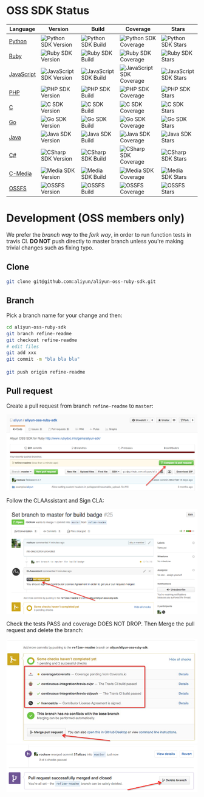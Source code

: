 # OSS SDK Status

Language | Version | Build | Coverage | Stars
---      | ---     | ---   | ---      | ---
[Python][python-repo] | ![Python SDK Version][python-version] | ![Python SDK Build][python-build] | ![Python SDK Coverage][python-coverage] | ![Python SDK Stars][python-stars]
[Ruby][ruby-repo] | ![Ruby SDK Version][ruby-version] | ![Ruby SDK Build][ruby-build] | ![Ruby SDK Coverage][ruby-coverage] | ![Ruby SDK Stars][ruby-stars]
[JavaScript][javascript-repo] | ![JavaScript SDK Version][javascript-version] | ![JavaScript SDK Build][javascript-build] | ![JavaScript SDK Coverage][javascript-coverage] | ![JavaScript SDK Stars][javascript-stars]
[PHP][php-repo] | ![PHP SDK Version][php-version] | ![PHP SDK Build][php-build] | ![PHP SDK Coverage][php-coverage] | ![PHP SDK Stars][php-stars]
[C][c-repo] | ![C SDK Version][c-version] | ![C SDK Build][c-build] | ![C SDK Coverage][c-coverage] | ![C SDK Stars][c-stars]
[Go][go-repo] | ![Go SDK Version][go-version] | ![Go SDK Build][go-build] | ![Go SDK Coverage][go-coverage] | ![Go SDK Stars][go-stars]
[Java][java-repo] | ![Java SDK Version][java-version] | ![Java SDK Build][java-build] | ![Java SDK Coverage][java-coverage] | ![Java SDK Stars][java-stars]
[C#][csharp-repo] | ![CSharp SDK Version][csharp-version] | ![CSharp SDK Build][csharp-build] | ![CSharp SDK Coverage][csharp-coverage] | ![CSharp SDK Stars][csharp-stars]
[C-Media][media-repo] | ![Media SDK Version][media-version] | ![Media SDK Build][media-build] | ![Media SDK Coverage][media-coverage] | ![Media SDK Stars][media-stars]
[OSSFS][ossfs-repo] | ![OSSFS Version][ossfs-version] | ![OSSFS Build][ossfs-build] | ![OSSFS Coverage][ossfs-coverage] | ![OSSFS Stars][ossfs-stars]

[ruby-repo]: https://github.com/aliyun/aliyun-oss-ruby-sdk
[ruby-version]: https://badge.fury.io/rb/aliyun-sdk.svg
[ruby-build]: https://travis-ci.org/aliyun/aliyun-oss-ruby-sdk.svg?branch=master
[ruby-coverage]: https://coveralls.io/repos/aliyun/aliyun-oss-ruby-sdk/badge.svg?branch=master&service=github
[ruby-stars]: http://tuan-flask.herokuapp.com/service/star?url=https://github.com/aliyun/aliyun-oss-ruby-sdk&type=star

[python-repo]: https://github.com/aliyun/aliyun-oss-python-sdk
[python-version]: https://badge.fury.io/py/oss2.svg
[python-build]: https://travis-ci.org/aliyun/aliyun-oss-python-sdk.svg?branch=master
[python-coverage]: https://coveralls.io/repos/aliyun/aliyun-oss-python-sdk/badge.svg?branch=master&service=github
[python-stars]: http://tuan-flask.herokuapp.com/service/star?url=https://github.com/aliyun/aliyun-oss-python-sdk&type=star

[php-repo]: https://github.com/aliyun/aliyun-oss-php-sdk
[php-version]: https://poser.pugx.org/aliyuncs/oss-sdk-php/v/stable
[php-build]: https://travis-ci.org/aliyun/aliyun-oss-php-sdk.svg?branch=master
[php-coverage]: https://coveralls.io/repos/aliyun/aliyun-oss-php-sdk/badge.svg?branch=master&service=github
[php-stars]: http://tuan-flask.herokuapp.com/service/star?url=https://github.com/aliyun/aliyun-oss-php-sdk&type=star

[java-repo]: https://github.com/aliyun/aliyun-oss-java-sdk
[java-version]: https://badge.fury.io/gh/aliyun%2Faliyun-oss-java-sdk.svg
[java-build]: https://travis-ci.org/aliyun/aliyun-oss-java-sdk.svg?branch=master
[java-coverage]: https://coveralls.io/repos/aliyun/aliyun-oss-java-sdk/badge.svg?branch=master&service=github
[java-stars]: http://tuan-flask.herokuapp.com/service/star?url=https://github.com/aliyun/aliyun-oss-java-sdk&type=star

[csharp-repo]: https://github.com/aliyun/aliyun-oss-csharp-sdk
[csharp-version]: https://badge.fury.io/gh/aliyun%2Faliyun-oss-csharp-sdk.svg
[csharp-build]: https://travis-ci.org/aliyun/aliyun-oss-csharp-sdk.svg?branch=master
[csharp-coverage]: https://coveralls.io/repos/aliyun/aliyun-oss-csharp-sdk/badge.svg?branch=master&service=github
[csharp-stars]: http://tuan-flask.herokuapp.com/service/star?url=https://github.com/aliyun/aliyun-oss-csharp-sdk&type=star

[javascript-repo]: https://github.com/ali-sdk/ali-oss
[javascript-version]: https://badge.fury.io/js/ali-oss.svg
[javascript-build]: https://travis-ci.org/ali-sdk/ali-oss.svg?branch=master
[javascript-coverage]: http://codecov.io/github/ali-sdk/ali-oss/coverage.svg?branch=master
[javascript-stars]: http://tuan-flask.herokuapp.com/service/star?url=https://github.com/ali-sdk/ali-oss&type=star

[go-repo]: https://github.com/aliyun/aliyun-oss-go-sdk
[go-version]: https://badge.fury.io/gh/aliyun%2Faliyun-oss-go-sdk.svg
[go-build]: https://travis-ci.org/aliyun/aliyun-oss-go-sdk.svg?branch=master
[go-coverage]: https://coveralls.io/repos/aliyun/aliyun-oss-go-sdk/badge.svg?branch=master&service=github
[go-stars]: http://tuan-flask.herokuapp.com/service/star?url=https://github.com/aliyun/aliyun-oss-go-sdk&type=star

[c-repo]: https://github.com/aliyun/aliyun-oss-c-sdk
[c-version]: https://badge.fury.io/gh/aliyun%2Faliyun-oss-c-sdk.svg
[c-build]: https://travis-ci.org/aliyun/aliyun-oss-c-sdk.svg?branch=master
[c-coverage]: https://coveralls.io/repos/aliyun/aliyun-oss-c-sdk/badge.svg?branch=master&service=github
[c-stars]: http://tuan-flask.herokuapp.com/service/star?url=https://github.com/aliyun/aliyun-oss-c-sdk&type=star

[media-repo]: https://github.com/aliyun/aliyun-media-c-sdk
[media-version]: https://badge.fury.io/gh/aliyun%2Faliyun-media-c-sdk.svg
[media-build]: https://travis-ci.org/aliyun/aliyun-media-c-sdk.svg?branch=master
[media-coverage]: https://coveralls.io/repos/aliyun/aliyun-media-c-sdk/badge.svg?branch=master&service=github
[media-stars]: http://tuan-flask.herokuapp.com/service/star?url=https://github.com/aliyun/aliyun-media-c-sdk&type=star

[ossfs-repo]: https://github.com/aliyun/ossfs
[ossfs-version]: https://badge.fury.io/gh/aliyun%2Fossfs.svg
[ossfs-build]: https://travis-ci.org/aliyun/ossfs.svg?branch=master
[ossfs-coverage]: https://coveralls.io/repos/aliyun/ossfs/badge.svg?branch=master&service=github
[ossfs-stars]: http://tuan-flask.herokuapp.com/service/star?url=https://github.com/aliyun/ossfs&type=star

# Development (OSS members only)

We prefer the *branch way* to the *fork way*, in order to run function
tests in travis CI. **DO NOT** push directly to master branch unless
you're making trivial changes such as fixing typo.

## Clone

```bash
git clone git@github.com:aliyun/aliyun-oss-ruby-sdk.git
```

## Branch

Pick a branch name for your change and then:

```bash
cd aliyun-oss-ruby-sdk
git branch refine-readme
git checkout refine-readme
# edit files
git add xxx
git commit -m "bla bla bla"

git push origin refine-readme
```

## Pull request

Create a pull request from branch `refine-readme` to `master`:

![Create PR](create_pr.png?raw=true "Create pull request")

Follow the CLAAssistant and Sign CLA:

![Sign CLA](sign_cla.png?raw=true "Sign CLA")

Check the tests PASS and coverage DOES NOT DROP. Then Merge the pull
request and delete the branch:

![Accept PR](accept_pr.png?raw=true "Accept PR")
![Delete Branch](delete_branch.png?raw=true "Delete Branch")
